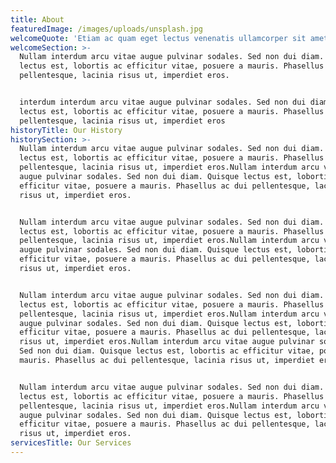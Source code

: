 ```yaml
---
title: About
featuredImage: /images/uploads/unsplash.jpg
welcomeQuote: 'Etiam ac quam eget lectus venenatis ullamcorper sit amet non arcu. '
welcomeSection: >-
  Nullam interdum arcu vitae augue pulvinar sodales. Sed non dui diam. Quisque
  lectus est, lobortis ac efficitur vitae, posuere a mauris. Phasellus ac dui
  pellentesque, lacinia risus ut, imperdiet eros.


  interdum interdum arcu vitae augue pulvinar sodales. Sed non dui diam. Quisque
  lectus est, lobortis ac efficitur vitae, posuere a mauris. Phasellus ac dui
  pellentesque, lacinia risus ut, imperdiet eros
historyTitle: Our History
historySection: >-
  Nullam interdum arcu vitae augue pulvinar sodales. Sed non dui diam. Quisque
  lectus est, lobortis ac efficitur vitae, posuere a mauris. Phasellus ac dui
  pellentesque, lacinia risus ut, imperdiet eros.Nullam interdum arcu vitae
  augue pulvinar sodales. Sed non dui diam. Quisque lectus est, lobortis ac
  efficitur vitae, posuere a mauris. Phasellus ac dui pellentesque, lacinia
  risus ut, imperdiet eros.


  Nullam interdum arcu vitae augue pulvinar sodales. Sed non dui diam. Quisque
  lectus est, lobortis ac efficitur vitae, posuere a mauris. Phasellus ac dui
  pellentesque, lacinia risus ut, imperdiet eros.Nullam interdum arcu vitae
  augue pulvinar sodales. Sed non dui diam. Quisque lectus est, lobortis ac
  efficitur vitae, posuere a mauris. Phasellus ac dui pellentesque, lacinia
  risus ut, imperdiet eros.


  Nullam interdum arcu vitae augue pulvinar sodales. Sed non dui diam. Quisque
  lectus est, lobortis ac efficitur vitae, posuere a mauris. Phasellus ac dui
  pellentesque, lacinia risus ut, imperdiet eros.Nullam interdum arcu vitae
  augue pulvinar sodales. Sed non dui diam. Quisque lectus est, lobortis ac
  efficitur vitae, posuere a mauris. Phasellus ac dui pellentesque, lacinia
  risus ut, imperdiet eros.Nullam interdum arcu vitae augue pulvinar sodales.
  Sed non dui diam. Quisque lectus est, lobortis ac efficitur vitae, posuere a
  mauris. Phasellus ac dui pellentesque, lacinia risus ut, imperdiet eros.


  Nullam interdum arcu vitae augue pulvinar sodales. Sed non dui diam. Quisque
  lectus est, lobortis ac efficitur vitae, posuere a mauris. Phasellus ac dui
  pellentesque, lacinia risus ut, imperdiet eros.Nullam interdum arcu vitae
  augue pulvinar sodales. Sed non dui diam. Quisque lectus est, lobortis ac
  efficitur vitae, posuere a mauris. Phasellus ac dui pellentesque, lacinia
  risus ut, imperdiet eros.
servicesTitle: Our Services
---
```


